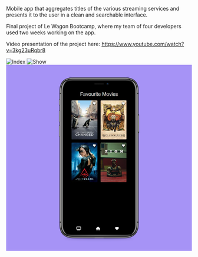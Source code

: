 Mobile app that aggregates titles of the various streaming services and presents it to the user in a clean and searchable interface.

Final project of Le Wagon Bootcamp, where my team of four developers used two weeks working on the app.

Video presentation of the project here: https://www.youtube.com/watch?v=3kg23uRqbr8


<img src="/root/code/Arnsel/ONESTREAMER/app/assets/images/Index.png" title="Index">
<img src="/root/code/Arnsel/ONESTREAMER/app/assets/images/Show.png" title="Show">
<img src="app/assets/images/Favourites.png" title="Favourites">

